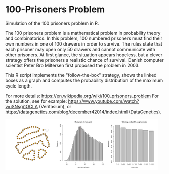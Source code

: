 # 100-Prisoners Problem

Simulation of the 100 prisoners problem in R.

The 100 prisoners problem is a mathematical problem in probability
theory and combinatorics. In this problem, 100 numbered prisoners
must find their own numbers in one of 100 drawers in order to
survive. The rules state that each prisoner may open only 50
drawers and cannot communicate with other prisoners. At first
glance, the situation appears hopeless, but a clever strategy
offers the prisoners a realistic chance of survival. Danish
computer scientist Peter Bro Miltersen first proposed the problem
in 2003.

This R script implements the "follow-the-box" strategy, shows the linked boxes as a graph 
and computes the probability distribution of the maximum cycle length.

For more details: https://en.wikipedia.org/wiki/100_prisoners_problem
For the solution, see for example: https://www.youtube.com/watch?v=iSNsgj1OCLA (Veritasium), or https://datagenetics.com/blog/december42014/index.html (DataGenetics).


<img src="graph.png" width="32%"><img src="histogram.png" width="32%"><img src="barplot.png" width="32%">

